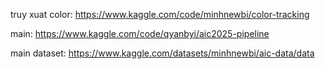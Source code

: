 truy xuat color: https://www.kaggle.com/code/minhnewbi/color-tracking

main: https://www.kaggle.com/code/qyanbyi/aic2025-pipeline

main dataset: https://www.kaggle.com/datasets/minhnewbi/aic-data/data
